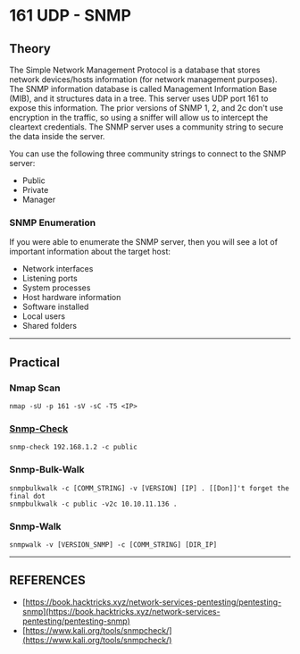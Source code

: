 # 161 UDP - SNMP

## Theory

The Simple Network Management Protocol is a database that stores network devices/hosts information (for network management purposes). The SNMP information database is called Management Information Base (MIB), and it structures data in a tree. This server uses UDP port 161 to expose this information. The prior versions of SNMP 1, 2, and 2c don't use encryption in the traffic, so using a sniffer will allow us to intercept the cleartext credentials. The SNMP server uses a community string to secure the data inside the server.

You can use the following three community strings to connect to the SNMP server:

* Public
* Private
* Manager

### SNMP Enumeration

If you were able to enumerate the SNMP server, then you will see a lot of important information about the target host:

* Network interfaces&#x20;
* Listening ports&#x20;
* System processes&#x20;
* Host hardware information&#x20;
* Software installed&#x20;
* Local users&#x20;
* Shared folders



***

## Practical

### Nmap Scan

```
nmap -sU -p 161 -sV -sC -T5 <IP>
```

### [Snmp-Check](https://www.kali.org/tools/snmpcheck/)

```
snmp-check 192.168.1.2 -c public
```

### Snmp-Bulk-Walk

```
snmpbulkwalk -c [COMM_STRING] -v [VERSION] [IP] . [[Don]]'t forget the final dot
snmpbulkwalk -c public -v2c 10.10.11.136 .
```

### Snmp-Walk

```
snmpwalk -v [VERSION_SNMP] -c [COMM_STRING] [DIR_IP]
```

***

## REFERENCES

* [https://book.hacktricks.xyz/network-services-pentesting/pentesting-snmp](https://book.hacktricks.xyz/network-services-pentesting/pentesting-snmp)
* [https://www.kali.org/tools/snmpcheck/](https://www.kali.org/tools/snmpcheck/)

